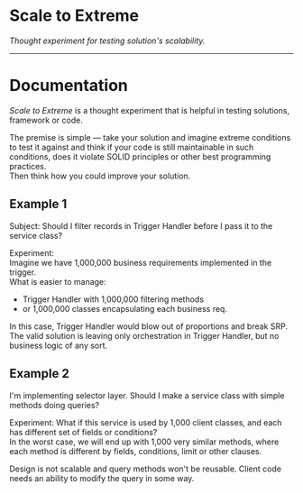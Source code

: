 # Scale to Extreme
*Thought experiment for testing solution's scalability.*

---
# Documentation

*Scale to Extreme* is a thought experiment that is helpful in testing solutions, framework or code.

The premise is simple — take your solution and imagine extreme conditions to test it against and think
if your code is still maintainable in such conditions, does it violate SOLID principles or other best programming practices.  
Then think how you could improve your solution.

## Example 1
Subject: Should I filter records in Trigger Handler before I pass it to the service class?

Experiment:  
Imagine we have 1,000,000 business requirements implemented in the trigger.  
What is easier to manage:
- Trigger Handler with 1,000,000 filtering methods
- or 1,000,000 classes encapsulating each business req.

In this case, Trigger Handler would blow out of proportions and break SRP. The valid solution is leaving only orchestration in Trigger Handler,
but no business logic of any sort.


## Example 2
I'm implementing selector layer. Should I make a service class with simple methods doing queries?

Experiment:
What if this service is used by 1,000 client classes, and each has different set of fields or conditions?  
In the worst case, we will end up with 1,000 very similar methods, where each method is different by fields, conditions, limit or other clauses.

Design is not scalable and query methods won't be reusable. Client code needs an ability to modify the query in some way.